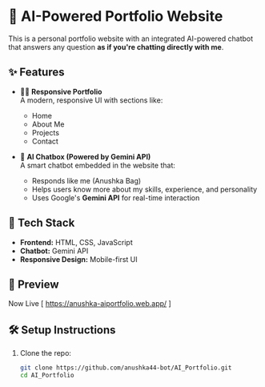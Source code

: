 # 🧠 AI-Powered Portfolio Website

This is a personal portfolio website with an integrated AI-powered chatbot that answers any question **as if you're chatting directly with me**.

## ✨ Features

- 🧑‍💻 **Responsive Portfolio**  
  A modern, responsive UI with sections like:

  - Home
  - About Me
  - Projects
  - Contact

- 🤖 **AI Chatbox (Powered by Gemini API)**  
  A smart chatbot embedded in the website that:
  - Responds like me (Anushka Bag)
  - Helps users know more about my skills, experience, and personality
  - Uses Google's **Gemini API** for real-time interaction

## 🚀 Tech Stack

- **Frontend:** HTML, CSS, JavaScript
- **Chatbot:** Gemini API
- **Responsive Design:** Mobile-first UI

## 📸 Preview

Now Live [ https://anushka-aiportfolio.web.app/ ]

## 🛠️ Setup Instructions

1. Clone the repo:
   ```bash
   git clone https://github.com/anushka44-bot/AI_Portfolio.git
   cd AI_Portfolio
   ```

